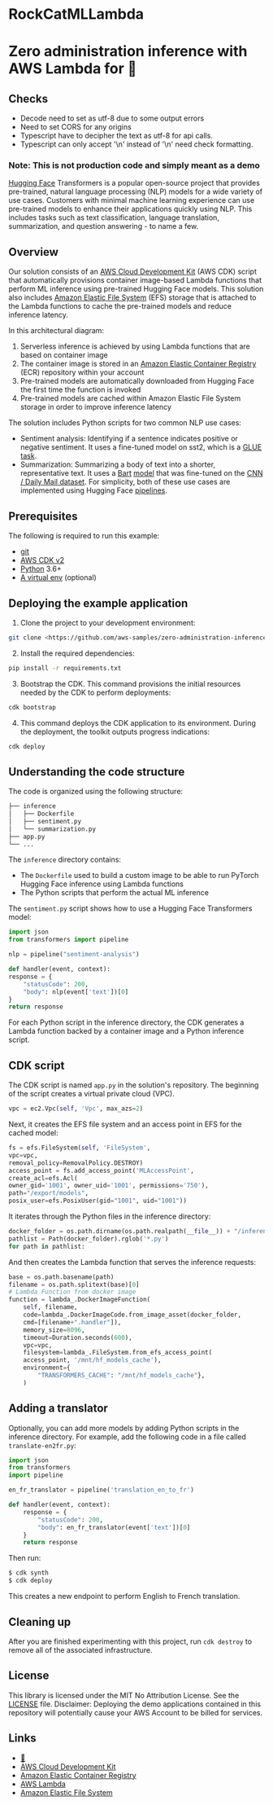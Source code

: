 # RockCatMLLambda
# Zero administration inference with AWS Lambda for :hugs:

## Checks
- Decode need to set as utf-8 due to some output errors
- Need to set CORS for any origins
- Typescript have to decipher the text as utf-8 for api calls.
- Typescript can only accept '\\n' instead of '\n' need check formatting.

### Note: This is not production code and simply meant as a demo

[Hugging Face](https://huggingface.co/) Transformers is a popular
open-source project that provides pre-trained, natural language
processing (NLP) models for a wide variety of use cases. Customers with
minimal machine learning experience can use pre-trained models to
enhance their applications quickly using NLP. This includes tasks such
as text classification, language translation, summarization, and
question answering - to name a few.

## Overview

Our solution consists of an [AWS Cloud Development
Kit](https://aws.amazon.com/cdk/) (AWS CDK) script that automatically
provisions container image-based Lambda functions that perform ML
inference using pre-trained Hugging Face models. This solution also
includes [Amazon Elastic File System](https://aws.amazon.com/efs/) (EFS)
storage that is attached to the Lambda functions to cache the
pre-trained models and reduce inference latency.

In this architectural diagram:
1.  Serverless inference is achieved by using Lambda functions that are
    based on container image
2.  The container image is stored in an [Amazon Elastic Container
    Registry](https://aws.amazon.com/ecr/) (ECR) repository within your
    account
3.  Pre-trained models are automatically downloaded from Hugging Face
    the first time the function is invoked
4.  Pre-trained models are cached within Amazon Elastic File System
    storage in order to improve inference latency

The solution includes Python scripts for two common NLP use cases:
-   Sentiment analysis: Identifying if a sentence indicates positive or negative sentiment. It uses a fine-tuned model on sst2, which is a [GLUE task](https://arxiv.org/abs/1804.07461).
-   Summarization: Summarizing a body of text into a shorter, representative text. It uses a [Bart](https://arxiv.org/abs/1910.13461) [model](https://huggingface.co/transformers/model_doc/bart.html) that was fine-tuned on the [CNN / Daily Mail dataset](https://github.com/abisee/cnn-dailymail).
For simplicity, both of these use cases are implemented using Hugging
Face
[pipelines](https://huggingface.co/transformers/main_classes/pipelines.html).

## Prerequisites
The following is required to run this example:
-   [git](https://git-scm.com/)
-   [AWS CDK v2](https://docs.aws.amazon.com/cdk/latest/guide/getting_started.html)
-   [Python](https://www.python.org/) 3.6+
-   [A virtual env](https://docs.python.org/3/library/venv.html#module-venv) (optional)

## Deploying the example application
1.  Clone the project to your development environment:
```bash
git clone <https://github.com/aws-samples/zero-administration-inference-with-aws-lambda-for-hugging-face.git>
```
2.  Install the required dependencies:
```bash
pip install -r requirements.txt
```
3.  Bootstrap the CDK. This command provisions the initial resources
    needed by the CDK to perform deployments:
```bash
cdk bootstrap
```
4.  This command deploys the CDK application to its environment. During
    the deployment, the toolkit outputs progress indications:
```bash
cdk deploy
```
## Understanding the code structure
The code is organized using the following structure:
```bash
├── inference
│   ├── Dockerfile
│   ├── sentiment.py
│   └── summarization.py
├── app.py
└── ...
```

The ```inference``` directory contains:
-   The ```Dockerfile``` used to build a custom image to be able to run PyTorch Hugging Face inference using Lambda functions
-   The Python scripts that perform the actual ML inference

The ```sentiment.py``` script shows how to use a Hugging Face Transformers
model:

```python
import json
from transformers import pipeline

nlp = pipeline("sentiment-analysis")

def handler(event, context):
response = {
    "statusCode": 200,
    "body": nlp(event['text'])[0]
}
return response
```
For each Python script in the inference directory, the CDK generates a
Lambda function backed by a container image and a Python inference
script.

## CDK script
The CDK script is named ```app.py``` in the solution's repository. The
beginning of the script creates a virtual private cloud (VPC).
```python
vpc = ec2.Vpc(self, 'Vpc', max_azs=2)
```
Next, it creates the EFS file system and an access point in EFS for the
cached model:
```python
fs = efs.FileSystem(self, 'FileSystem',
vpc=vpc,
removal_policy=RemovalPolicy.DESTROY)
access_point = fs.add_access_point('MLAccessPoint',
create_acl=efs.Acl(
owner_gid='1001', owner_uid='1001', permissions='750'),
path="/export/models",
posix_user=efs.PosixUser(gid="1001", uid="1001"))
```
It iterates through the Python files in the inference directory:
```python
docker_folder = os.path.dirname(os.path.realpath(__file__)) + "/inference"
pathlist = Path(docker_folder).rglob('*.py')
for path in pathlist:
```
And then creates the Lambda function that serves the inference requests:
```python
base = os.path.basename(path)
filename = os.path.splitext(base)[0]
# Lambda Function from docker image
function = lambda_.DockerImageFunction(
    self, filename,
    code=lambda_.DockerImageCode.from_image_asset(docker_folder,
    cmd=[filename+".handler"]),
    memory_size=8096,
    timeout=Duration.seconds(600),
    vpc=vpc,
    filesystem=lambda_.FileSystem.from_efs_access_point(
    access_point, '/mnt/hf_models_cache'),
    environment={
        "TRANSFORMERS_CACHE": "/mnt/hf_models_cache"},
    )
```

## Adding a translator 
Optionally, you can add more models by adding Python scripts in the
inference directory. For example, add the following code in a file
called ```translate-en2fr.py```:
```python
import json
from transformers
import pipeline

en_fr_translator = pipeline('translation_en_to_fr')

def handler(event, context):
    response = {
        "statusCode": 200,
        "body": en_fr_translator(event['text'])[0]
    }
    return response
```
Then run:
```bash
$ cdk synth
$ cdk deploy
```
This creates a new endpoint to perform English to French translation.

## Cleaning up
After you are finished experimenting with this project, run ```cdk destroy``` to remove all of the associated infrastructure.

## License
This library is licensed under the MIT No Attribution License. See the [LICENSE](LICENSE) file.
Disclaimer: Deploying the demo applications contained in this repository will potentially cause your AWS Account to be billed for services.

## Links
- [:hugs:](https://huggingface.co)
- [AWS Cloud Development Kit](https://aws.amazon.com/cdk/)
- [Amazon Elastic Container Registry](https://aws.amazon.com/ecr/)
- [AWS Lambda](https://aws.amazon.com/lambda/)
- [Amazon Elastic File System](https://aws.amazon.com/efs/)